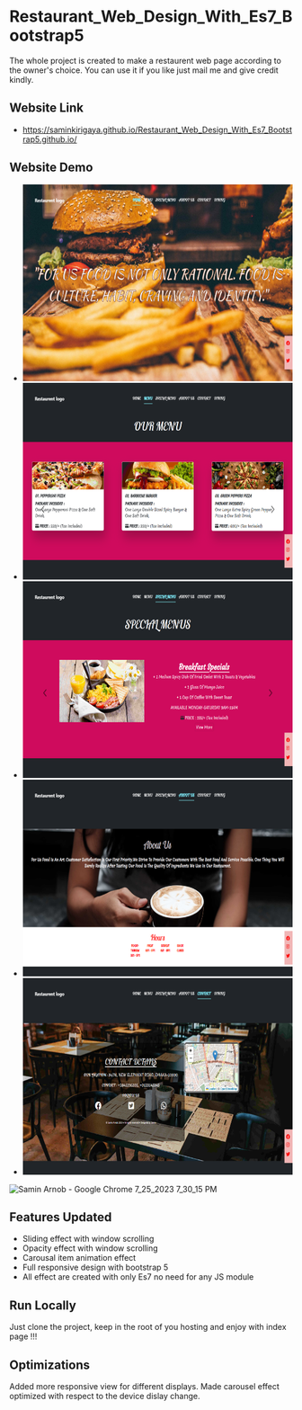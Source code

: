 
# Restaurant_Web_Design_With_Es7_Bootstrap5

The whole project is created to make a restaurent web page according to the owner's choice.
You can use it if you like just mail me and give credit kindly.


## Website Link 

- https://saminkirigaya.github.io/Restaurant_Web_Design_With_Es7_Bootstrap5.github.io/

## Website Demo
- <img src="demo1.png" width="1940" height="350">
- <img src="demo2.png" width="1940" height="350">
- <img src="demo3.png" width="1940" height="350">
- <img src="demo4.png" width="1940" height="350">
- <img src="demo5.png" width="1940" height="350">
![Samin Arnob - Google Chrome 7_25_2023 7_30_15 PM](https://github.com/SaminKirigaya/Restaurant_Web_Design_With_Es7_Bootstrap5.github.io/assets/104618775/a33d1710-3c37-4b03-8201-8f2e8b9d82fd)


## Features Updated

- Sliding effect with window scrolling
- Opacity effect with window scrolling
- Carousal item animation effect
- Full responsive design with bootstrap 5
- All effect are created with only Es7 no need for any JS module


## Run Locally

Just clone the project, keep in the root of you hosting and enjoy with index page !!!
## Optimizations

Added more responsive view for different displays.
Made carousel effect optimized with respect to the device dislay change.
